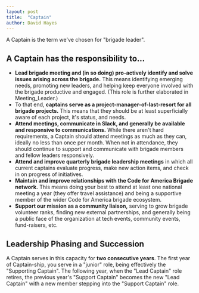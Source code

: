 ```yaml
---
layout: post
title:  "Captain"
author: David Hayes
---
```


A Captain is the term we've chosen for "brigade leader". 

## A Captain has the responsibility to...

* **Lead brigade meeting and (in so doing) pro-actively identify and solve issues arising across the brigade.** This means identifying emerging needs, promoting new leaders, and helping keep everyone involved with the brigade productive and engaged. (This role is further elaborated in Meeting_Leader.)
* To that end, **captains serve as a project-manager-of-last-resort for all brigade projects.** This means that they should be at least superficially aware of each project, it's status, and needs.
* **Attend meetings, communicate in Slack, and generally be available and responsive to communications.** While there aren't hard requirements, a Captain should attend meetings as much as they can, ideally no less than once per month. When not in attendance, they should continue to support and communicate with brigade members and fellow leaders responsively.
* **Attend and improve quarterly brigade leadership meetings** in which all current captains evaluate progress, make new action items, and check in on progress of initiatives.
* **Maintain and improve relationships with the Code for America Brigade network.** This means doing your best to attend at least one national meeting a year (they offer travel assistance) and being a supportive member of the wider Code for America brigade ecosystem.
* **Support our mission as a community liaison,** serving to grow brigade volunteer ranks, finding new external partnerships, and generally being a public face of the organization at tech events, community events, fund-raisers, etc.

## Leadership Phasing and Succession

A Captain serves in this capacity for **two consecutive years**. The first year of Captain-ship, you serve in a "junior" role, being effectively the "Supporting Captain". The following year, when the "Lead Captain" role retires, the previous year's "Support Captain" becomes the new "Lead Captain" with a new member stepping into the "Support Captain" role. 